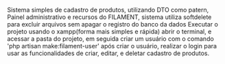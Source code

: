 Sistema simples de cadastro de produtos, utilizando DTO como patern, Painel administrativo e recursos do FILAMENT, sistema utiliza softdelete para excluir arquivos sem apagar o registro do banco da dados
Executar o projeto usando o xampp(forma mais simples e rápida)
abrir o terminal, e acessar a pasta do projeto, em seguida criar um usuário com o comando 'php artisan make:filament-user'
após criar o usuário, realizar o login para usar as funcionalidades de criar, editar, e deletar cadastro de produtos.
